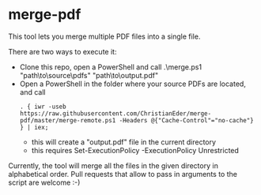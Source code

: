 # merge-pdf

This tool lets you merge multiple PDF files into a single file.

There are two ways to execute it:

* Clone this repo, open a PowerShell and call  .\merge.ps1 "path\to\source\pdfs" "path\to\output.pdf" 
* Open a PowerShell in the folder where your source PDFs are located, and call 
  ```
  . { iwr -useb https://raw.githubusercontent.com/ChristianEder/merge-pdf/master/merge-remote.ps1 -Headers @{"Cache-Control"="no-cache"} } | iex;
  ```
  * this will create a "output.pdf" file in the current directory
  * this requires Set-ExecutionPolicy -ExecutionPolicy Unrestricted

Currently, the tool will merge all the files in the given directory in alphabetical order. Pull requests that allow to pass in arguments to the script are welcome :-)
 

